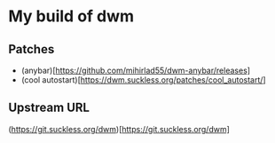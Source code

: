 # My build of dwm
## Patches
 - (anybar)[https://github.com/mihirlad55/dwm-anybar/releases]
 - (cool autostart)[https://dwm.suckless.org/patches/cool_autostart/]
## Upstream URL
(https://git.suckless.org/dwm)[https://git.suckless.org/dwm]
